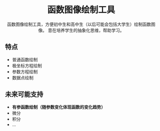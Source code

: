 <h1 align="center">
函数图像绘制工具
</h1>

<div align="center">

  函数图像绘制工具，方便初中生和高中生（以后可能会包括大学生）绘制函数图像。
  意在培养学生的抽象化思维，帮助学习。

</div>

## 特点
* 普通函数绘制
* 极坐标方程绘制
* 参数方程绘制
* 数据点绘制

## 未来可能支持
* **有参函数绘制（随参数变化体现函数的变化趋势）**
* 微分
* 积分
* ...


